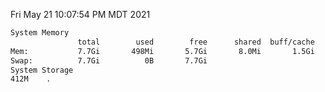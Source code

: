 Fri May 21 10:07:54 PM MDT 2021
```bash
System Memory
               total        used        free      shared  buff/cache   available
Mem:           7.7Gi       498Mi       5.7Gi       8.0Mi       1.5Gi       6.9Gi
Swap:          7.7Gi          0B       7.7Gi
System Storage
412M	.
```
```bash
